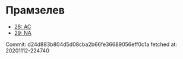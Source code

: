 # Прамзелев
- [28: AC](28.md)
- [29: NA](29.md)

Commit: d24d883b804d5d08cba2b66fe36689056eff0c1a
 fetched at: 20201112-224740
